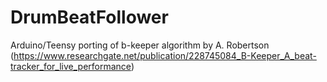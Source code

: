 # DrumBeatFollower
Arduino/Teensy porting of b-keeper algorithm by A. Robertson (https://www.researchgate.net/publication/228745084_B-Keeper_A_beat-tracker_for_live_performance)
